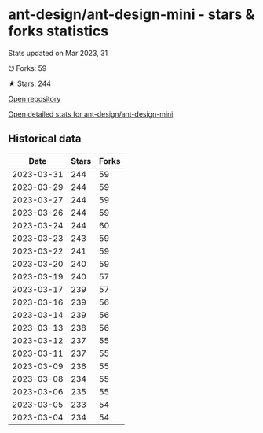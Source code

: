# ant-design/ant-design-mini - stars & forks statistics

Stats updated on Mar 2023, 31

☋ Forks: 59

★ Stars: 244

[Open repository](https://github.com/ant-design/ant-design-mini)

[Open detailed stats for ant-design/ant-design-mini](https://reviewgithub.com/rep/ant-design/ant-design-mini)

## Historical data
| Date | Stars | Forks |
|------|-------|-------|
| 2023-03-31 | 244 | 59 | 
| 2023-03-29 | 244 | 59 | 
| 2023-03-27 | 244 | 59 | 
| 2023-03-26 | 244 | 59 | 
| 2023-03-24 | 244 | 60 | 
| 2023-03-23 | 243 | 59 | 
| 2023-03-22 | 241 | 59 | 
| 2023-03-20 | 240 | 59 | 
| 2023-03-19 | 240 | 57 | 
| 2023-03-17 | 239 | 57 | 
| 2023-03-16 | 239 | 56 | 
| 2023-03-14 | 239 | 56 | 
| 2023-03-13 | 238 | 56 | 
| 2023-03-12 | 237 | 55 | 
| 2023-03-11 | 237 | 55 | 
| 2023-03-09 | 236 | 55 | 
| 2023-03-08 | 234 | 55 | 
| 2023-03-06 | 235 | 55 | 
| 2023-03-05 | 233 | 54 | 
| 2023-03-04 | 234 | 54 | 

